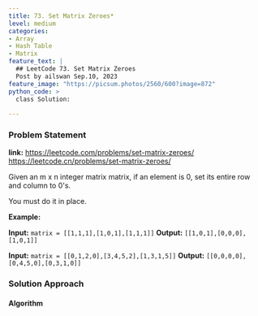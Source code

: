 ```yaml
---
title: 73. Set Matrix Zeroes*
level: medium
categories:
- Array
- Hash Table
- Matrix
feature_text: |
  ## LeetCode 73. Set Matrix Zeroes
  Post by ailswan Sep.10, 2023
feature_image: "https://picsum.photos/2560/600?image=872"
python_code: >
  class Solution:
   
---
```


### Problem Statement
**link:**
https://leetcode.com/problems/set-matrix-zeroes/
https://leetcode.cn/problems/set-matrix-zeroes/

Given an m x n integer matrix matrix, if an element is 0, set its entire row and column to 0's.

You must do it in place.

**Example:**

**Input:** `matrix = [[1,1,1],[1,0,1],[1,1,1]]`
**Output:** `[[1,0,1],[0,0,0],[1,0,1]]`
 
**Input:** `matrix = [[0,1,2,0],[3,4,5,2],[1,3,1,5]]`
**Output:** `[[0,0,0,0],[0,4,5,0],[0,3,1,0]]`
 

### Solution Approach

 
#### Algorithm
 
